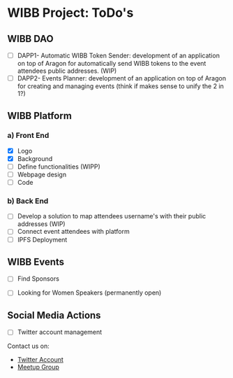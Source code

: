 # WIBB Project: ToDo's
## WIBB DAO
- [ ] DAPP1- Automatic WIBB Token Sender: development of an application on top of Aragon for automatically send WIBB tokens to the event attendees public addresses. (WIP)
- [ ] DAPP2- Events Planner: development of an application on top of Aragon for creating and managing events (think if makes sense to unify the 2 in 1?)

## WIBB Platform
### a) Front End
- [x] Logo
- [x] Background
- [ ] Define functionalities (WIPP)
- [ ] Webpage design
- [ ] Code

### b) Back End
- [ ] Develop a solution to map attendees username's with their public addresses (WIP)
- [ ] Connect event attendees with platform
- [ ] IPFS Deployment

## WIBB Events
- [ ] Find Sponsors 
- [ ] Looking for Women Speakers (permanently open)


## Social Media Actions
- [ ] Twitter account management

Contact us on:
* [Twitter Account](https://twitter.com/wiblockchainbcn)
* [Meetup Group](https://www.meetup.com/es-ES/Women-in-Blockchain-Barcelona-Local-Group/)


